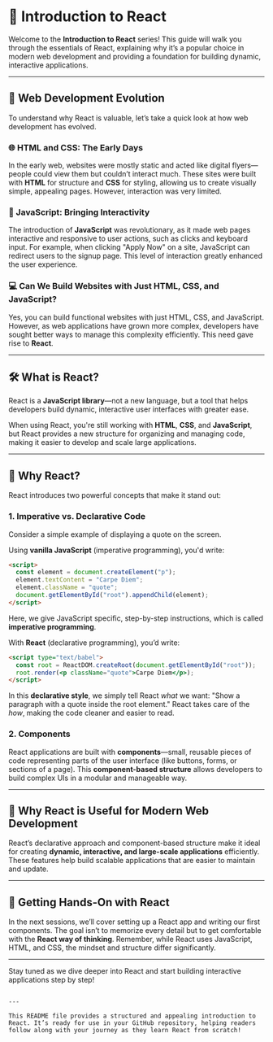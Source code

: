 
# 📘 Introduction to React

Welcome to the **Introduction to React** series! This guide will walk you through the essentials of React, explaining why it’s a popular choice in modern web development and providing a foundation for building dynamic, interactive applications.

---

## 📜 Web Development Evolution

To understand why React is valuable, let’s take a quick look at how web development has evolved.

### 🌐 HTML and CSS: The Early Days

In the early web, websites were mostly static and acted like digital flyers—people could view them but couldn’t interact much. These sites were built with **HTML** for structure and **CSS** for styling, allowing us to create visually simple, appealing pages. However, interaction was very limited.

### 🔄 JavaScript: Bringing Interactivity

The introduction of **JavaScript** was revolutionary, as it made web pages interactive and responsive to user actions, such as clicks and keyboard input. For example, when clicking "Apply Now" on a site, JavaScript can redirect users to the signup page. This level of interaction greatly enhanced the user experience.

### 💻 Can We Build Websites with Just HTML, CSS, and JavaScript?

Yes, you can build functional websites with just HTML, CSS, and JavaScript. However, as web applications have grown more complex, developers have sought better ways to manage this complexity efficiently. This need gave rise to **React**.

---

## 🛠️ What is React?

React is a **JavaScript library**—not a new language, but a tool that helps developers build dynamic, interactive user interfaces with greater ease.

When using React, you're still working with **HTML**, **CSS**, and **JavaScript**, but React provides a new structure for organizing and managing code, making it easier to develop and scale large applications.

---

## 🤔 Why React?

React introduces two powerful concepts that make it stand out:

### 1. Imperative vs. Declarative Code

Consider a simple example of displaying a quote on the screen.

Using **vanilla JavaScript** (imperative programming), you'd write:
```html
<script>
  const element = document.createElement("p");
  element.textContent = "Carpe Diem";
  element.className = "quote";
  document.getElementById("root").appendChild(element);
</script>
```

Here, we give JavaScript specific, step-by-step instructions, which is called **imperative programming**.

With **React** (declarative programming), you’d write:
```html
<script type="text/babel">
  const root = ReactDOM.createRoot(document.getElementById("root"));
  root.render(<p className="quote">Carpe Diem</p>);
</script>
```

In this **declarative style**, we simply tell React *what* we want: "Show a paragraph with a quote inside the root element." React takes care of the *how*, making the code cleaner and easier to read.

### 2. Components

React applications are built with **components**—small, reusable pieces of code representing parts of the user interface (like buttons, forms, or sections of a page). This **component-based structure** allows developers to build complex UIs in a modular and manageable way.

---

## 🚀 Why React is Useful for Modern Web Development

React’s declarative approach and component-based structure make it ideal for creating **dynamic, interactive, and large-scale applications** efficiently. These features help build scalable applications that are easier to maintain and update.

---

## 🔧 Getting Hands-On with React

In the next sessions, we’ll cover setting up a React app and writing our first components. The goal isn’t to memorize every detail but to get comfortable with the **React way of thinking**. Remember, while React uses JavaScript, HTML, and CSS, the mindset and structure differ significantly.

---

Stay tuned as we dive deeper into React and start building interactive applications step by step!
```

---

This README file provides a structured and appealing introduction to React. It’s ready for use in your GitHub repository, helping readers follow along with your journey as they learn React from scratch!